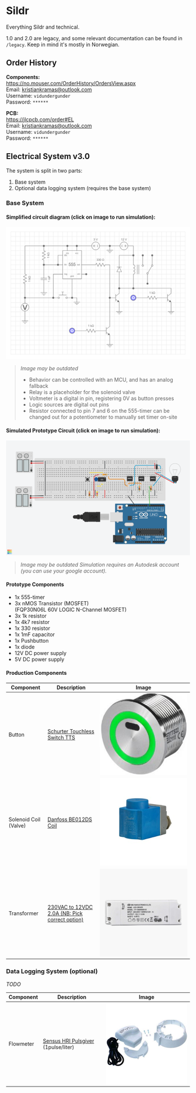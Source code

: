 # Sildr

Everything Sildr and technical.

1.0 and 2.0 are legacy, and some relevant documentation can be found in `/legacy`. Keep in mind it's mostly in Norwegian.

## Order History

**Components:**  
https://no.mouser.com/OrderHistory/OrdersView.aspx  
Email: kristiankramas@outlook.com  
Username: `vidundergunder`  
Password: `******`

**PCB:**  
https://jlcpcb.com/order#EL  
Email: kristiankramas@outlook.com  
Username: `vidundergunder`  
Password: `******`

## Electrical System v3.0

The system is split in two parts:

1. Base system
2. Optional data logging system (requires the base system)

### Base System

#### Simplified circuit diagram (click on image to run simulation):

[![circuit](./circuit.png)](https://everycircuit.com/circuit/6050376572469248/sildr-v3.0-base)

> _Image may be outdated_
> 
> - Behavior can be controlled with an MCU, and has an analog fallback
> - Relay is a placeholder for the solenoid valve
> - Voltmeter is a digital in pin, registering 0V as button presses
> - Logic sources are digital out pins
> - Resistor connected to pin 7 and 6 on the 555-timer can be changed out for a potentiometer to manually set timer on-site

#### Simulated Prototype Circuit (click on image to run simulation):

[![prototype](./prototype.png)](https://www.tinkercad.com/things/aFhGxdh2pm7-epic-kieran-snaget/editel?sharecode=H4w5i4wpWhwLbEqHADM-LBKgBsFjJOnHqNgQgjkQ6uU)

> _Image may be outdated_
> _Simulation requires an Autodesk account (you can use your google account)._

#### Prototype Components

- 1x 555-timer
- 3x nMOS Transistor (MOSFET)  
(FQP30N06L 60V LOGIC N-Channel MOSFET)
- 3x 1k resistor
- 1x 4k7 resistor
- 1x 330 resistor
- 1x 1mF capacitor
- 1x Pushbutton
- 1x diode
- 12V DC power supply
- 5V DC power supply

#### Production Components

| Component      | Description                   | Image                                                    |
| -------------- | ----------------------------- | -------------------------------------------------------- |
| Button         | [Schurter Touchless Switch TTS](https://www.schurter.com/en/datasheet/TTS) | ![](./components/buttons/Schurter-TTS/images/button.png) |
| Solenoid Coil (Valve) | [Danfoss BE012DS Coil](https://store.danfoss.com/no/no/Climate-Solutions-for-cooling/Ventiler/Ventilspoler/Spoler-for-Magnetventiler/Magnetventilspole%2C-BE012DS%2C-Koblingsboks%2C-Multipakk/p/018F6756#/) | ![](./components/valve/solenoid.jpg) |
| Transformer | [230VAC to 12VDC 2.0A (NB: Pick correct option)](https://www.biltema.no/en-no/construction/electrical-installations/lamp-sockets/led-transformer-12-v-dc-2000038013) | ![](./components/transformer/transformer.jpg) |


### Data Logging System (optional)

_TODO_

| Component      | Description                   | Image                                                    |
| -------------- | ----------------------------- | -------------------------------------------------------- |
| Flowmeter | [Sensus HRI Pulsgiver](https://www.ahlsell.no/products/vvs-teknisk-produkter/ventiler---filter-og-instrumenter/vannmalere-med-tilbehor/4021402/) (1pulse/liter) | ![](./components/flowmeter/sunsus-hri-pulsgiver.jpg) |
